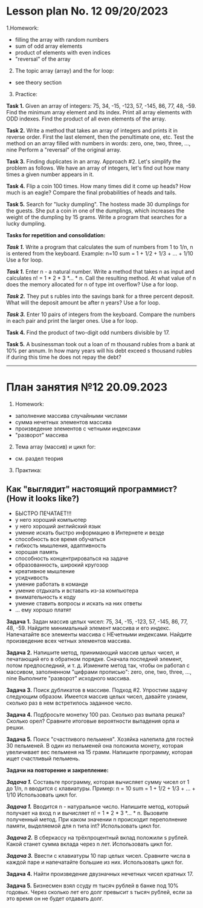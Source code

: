 # Lesson plan No. 12 09/20/2023

1.Homework:
- filling the array with random numbers
- sum of odd array elements
- product of elements with even indices
- "reversal" of the array

2. The topic array (array) and the for loop:
- see theory section

3. Practice:

**Task 1.**
Given an array of integers: 75, 34, -15, -123, 57, -145, 86, 77, 48, -59.
Find the minimum array element and its index.
Print all array elements with ODD indexes.
Find the product of all even elements of the array.

**Task 2.**
Write a method that takes an array of integers and prints it in reverse order.
First the last element, then the penultimate one, etc.
Test the method on an array filled with numbers in words:
zero, one, two, three, ..., nine
Perform a "reversal" of the original array.

**Task 3.**
Finding duplicates in an array. Approach #2.
Let's simplify the problem as follows.
We have an array of integers, let's find out how many times a given number appears in it.

**Task 4.**
Flip a coin 100 times. How many times did it come up heads? How much is an eagle?
Compare the final probabilities of heads and tails.

**Task 5.**
Search for "lucky dumpling".
The hostess made 30 dumplings for the guests. She put a coin in one of the dumplings,
which increases the weight of the dumpling by 15 grams.
Write a program that searches for a lucky dumpling.

**Tasks for repetition and consolidation:**

***Task 1.***
Write a program that calculates the sum of numbers from 1 to 1/n, n is entered from the keyboard.
Example:
n=10
sum = 1 + 1/2 + 1/3 + ... + 1/10
Use a for loop.

***Task 1.***
Enter n - a natural number. Write a method that takes n as input and calculates
n! = 1 * 2 * 3 *... * n.
Call the resulting method.
At what value of n does the memory allocated for n of type int overflow?
Use a for loop.

***Task 2.***
They put s rubles into the savings bank for a three percent deposit.
What will the deposit amount be after n years? Use a for loop.

***Task 3.***
Enter 10 pairs of integers from the keyboard.
Compare the numbers in each pair and print the larger ones.
Use a for loop.

**Task 4.**
Find the product of two-digit odd numbers divisible by 17.

**Task 5.**
A businessman took out a loan of m thousand rubles from a bank at 10% per annum.
In how many years will his debt exceed s thousand rubles if during this time he does not repay the debt?

___________________________________________

# План занятия №12 20.09.2023

1. Homework:
- заполнение массива случайными числами
- сумма нечетных элементов массива
- произведение элементов с четными индексами
- "разворот" массива

2. Тема array (массив) и цикл for:
- см. раздел теория

3. Практика:

## **Как "выглядит" настоящий программист? (How it looks like?)**

- БЫСТРО ПЕЧАТАЕТ!!!
- у него хороший компьютер
- у него хороший английский язык
- умение искать быстро информацию в Интернете и везде
- способность все время обучаться
- гибкость мышления, адаптивность
- хорошая память
- способность концентрироваться на задаче
- образованность, широкий кругозор
- креативное мышление
- усидчивость
- умение работать в команде
- умение отдыхать и вставать из-за компьютера
- внимательность к коду
- умение ставить вопросы и искать на них ответы
- ... ему хорошо платят


**Задача 1.**
Задан массив целых чисел: 75, 34, -15, -123, 57, -145, 86, 77, 48, -59.
Найдите минимальный элемент массива и его индекс.
Напечатайте все элементы массива с НЕчетными индексами.
Найдите произведение всех четных элементов массива.

**Задача 2.**
Напишите метод, принимающий массив целых чисел, и печатающий его в обратном порядке. 
Сначала последний элемент, потом предпоследний, и т. д.
Измените метод так, чтобы он работал с массивом, заполненном "цифрами прописью":
zero, one, two, three, ..., nine
Выполните "разворот" исходного массива.

**Задача 3.**
Поиск дубликатов в массиве. Подход #2. 
Упростим задачу следующим образом.
Имеется массив целых чисел, давайте узнаем, сколько раз в нем встретилось заданное число.

**Задача 4.** 
Подбросьте монетку 100 раз. Сколько раз выпала решка? Сколько орел?
Сравните итоговые вероятности выпадения орла и решки.

**Задача 5.**
Поиск "счастливого пельменя".
Хозяйка налепила для гостей 30 пельменей. В один из пельменей она положила монету,
которая увеличивает вес пельменя на 15 грамм.
Напишите программу, которая ищет счастливый пельмень.

**Задачи на повторение и закрепление:**

***Задача 1.***
Составьте программу, которая вычисляет сумму чисел от 1 до 1/n, n вводится с клавиатуры.
Пример:
n = 10
sum = 1 + 1/2 + 1/3 + ... + 1/10
Использовать цикл for.

***Задача 1.***
Вводится n - натуральное число. Напишите метод, который получает на вход n и вычисляет 
n! = 1 * 2 * 3 *... * n.
Вызовите полученный метод.
При каком значении n происходит переполнение памяти, выделяемой для n типа int?
Использовать цикл for.

***Задача 2.***
В сберкассу на трёхпроцентный вклад положили s рублей.
Какой станет сумма вклада через n лет. Использовать цикл for.

***Задача 3.***
Ввести с клавиатуры 10 пар целых чисел. 
Сравните числа в каждой паре и напечатайте большие из них.
Использовать цикл for.

**Задача 4.**
Найти произведение двузначных нечетных чисел кратных 17.

**Задача 5.**
Бизнесмен взял ссуду m тысяч рублей в банке под 10% годовых.
Через сколько лет его долг превысит s тысяч рублей, если за это время он не будет отдавать долг.

